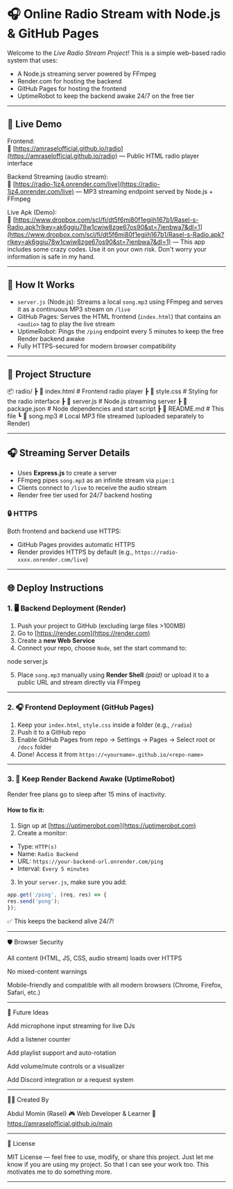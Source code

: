# 🎧 Online Radio Stream with Node.js & GitHub Pages

Welcome to the *Live Radio Stream Project!* This is a simple web-based radio system that uses:

- A Node.js streaming server powered by FFmpeg
- Render.com for hosting the backend
- GitHub Pages for hosting the frontend
- UptimeRobot to keep the backend awake 24/7 on the free tier

---

## 🚀 Live Demo

Frontend:  
🔗 [https://amraselofficial.github.io/radio](https://amraselofficial.github.io/radio) — Public HTML radio player interface

Backend Streaming (audio stream):  
🔗 [https://radio-1jz4.onrender.com/live](https://radio-1jz4.onrender.com/live) — MP3 streaming endpoint served by Node.js + FFmpeg

Live Apk (Demo):  
🔗 [https://www.dropbox.com/scl/fi/dt5f6mi80f1egiih167b1/Rasel-s-Radio.apk?rlkey=ak6ggiu78w1cwiw8zge67os90&st=7ienbwa7&dl=1](https://www.dropbox.com/scl/fi/dt5f6mi80f1egiih167b1/Rasel-s-Radio.apk?rlkey=ak6ggiu78w1cwiw8zge67os90&st=7ienbwa7&dl=1) — This app includes some crazy codes. Use it on your own risk. Don't worry your information is safe in my hand.

---

## 🧠 How It Works

- `server.js` (Node.js): Streams a local `song.mp3` using FFmpeg and serves it as a continuous MP3 stream on `/live`
- GitHub Pages: Serves the HTML frontend (`index.html`) that contains an `<audio>` tag to play the live stream
- UptimeRobot: Pings the `/ping` endpoint every 5 minutes to keep the free Render backend awake
- Fully HTTPS-secured for modern browser compatibility

---

## 📁 Project Structure

📦 radio/ ┣ 📜 index.html         # Frontend radio player ┣ 📜 style.css          # Styling for the radio interface ┣ 📜 server.js          # Node.js streaming server ┣ 📜 package.json       # Node dependencies and start script ┣ 📜 README.md          # This file ┗ 🎵 song.mp3           # Local MP3 file streamed (uploaded separately to Render)

---

## 🎧 Streaming Server Details

- Uses **Express.js** to create a server
- FFmpeg pipes `song.mp3` as an infinite stream via `pipe:1`
- Clients connect to `/live` to receive the audio stream
- Render free tier used for 24/7 backend hosting

### 🔒 HTTPS

Both frontend and backend use HTTPS:
- GitHub Pages provides automatic HTTPS
- Render provides HTTPS by default (e.g., `https://radio-xxxx.onrender.com/live`)

---

## 🌐 Deploy Instructions

### 1. 🖥️ Backend Deployment (Render)

1. Push your project to GitHub (excluding large files >100MB)
2. Go to [https://render.com](https://render.com)
3. Create a **new Web Service**
4. Connect your repo, choose `Node`, set the start command to:

node server.js

5. Place `song.mp3` manually using **Render Shell** *(paid)* or upload it to a public URL and stream directly via FFmpeg

---

### 2. 🎧 Frontend Deployment (GitHub Pages)

1. Keep your `index.html`, `style.css` inside a folder (e.g., `/radio`)
2. Push it to a GitHub repo
3. Enable GitHub Pages from repo → Settings → Pages → Select root or `/docs` folder
4. Done! Access it from `https://<yourname>.github.io/<repo-name>`

---

### 3. 🔁 Keep Render Backend Awake (UptimeRobot)

Render free plans go to sleep after 15 mins of inactivity.

#### How to fix it:

1. Sign up at [https://uptimerobot.com](https://uptimerobot.com)
2. Create a monitor:
- Type: `HTTP(s)`
- Name: `Radio Backend`
- URL: `https://your-backend-url.onrender.com/ping`
- Interval: `Every 5 minutes`
3. In your `server.js`, make sure you add:

```js
app.get('/ping', (req, res) => {
res.send('pong');
});
```
✅ This keeps the backend alive 24/7!


---

🛡️ Browser Security

All content (HTML, JS, CSS, audio stream) loads over HTTPS

No mixed-content warnings

Mobile-friendly and compatible with all modern browsers (Chrome, Firefox, Safari, etc.)



---

🧪 Future Ideas

Add microphone input streaming for live DJs

Add a listener counter

Add playlist support and auto-rotation

Add volume/mute controls or a visualizer

Add Discord integration or a request system



---

👨‍💻 Created By

Abdul Momin (Rasel) 
🎮 Web Developer & Learner
🔗 https://amraselofficial.github.io/main


---

📄 License

MIT License — feel free to use, modify, or share this project. Just let me know if you are using my project. So that I can see your work too. This motivates me to do something more. 

---


